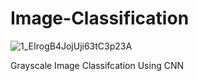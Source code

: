 # Image-Classification
![1_EIrogB4JojUji63tC3p23A](https://github.com/secrakib/Image-Classification/assets/102784469/6a69e593-1fce-4723-b7aa-b9cf4d4bf201)

Grayscale Image Classifcation Using CNN

